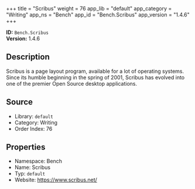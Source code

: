 ﻿+++
title = "Scribus"
weight = 76
app_lib = "default"
app_category = "Writing"
app_ns = "Bench"
app_id = "Bench.Scribus"
app_version = "1.4.6"
+++

**ID:** `Bench.Scribus`  
**Version:** 1.4.6  
<!--more-->

## Description
Scribus is a page layout program, available for a lot of operating systems.
Since its humble beginning in the spring of 2001, Scribus has evolved into
one of the premier Open Source desktop applications.

## Source

* Library: `default`
* Category: Writing
* Order Index: 76

## Properties

* Namespace: Bench
* Name: Scribus
* Typ: `default`
* Website: <https://www.scribus.net/>

